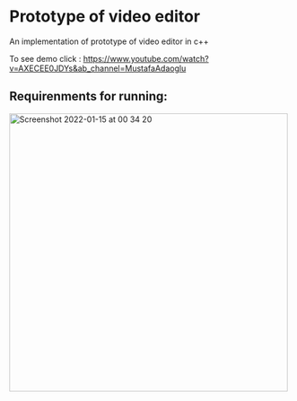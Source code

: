 # Prototype of video editor

An implementation of prototype of  video editor in c++

To see demo click  : https://www.youtube.com/watch?v=AXECEE0JDYs&ab_channel=MustafaAdaoglu

## Requirenments for running:


<img width="496" alt="Screenshot 2022-01-15 at 00 34 20" src="https://user-images.githubusercontent.com/68682774/149583801-3c8c97cf-95b5-40d8-baf8-a8337d4d0c61.png">
